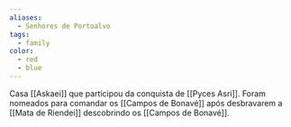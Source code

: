 ```yaml
---
aliases: 
  - Senhores de Portoalvo
tags: 
  - family
color: 
  - red
  - blue
---
```

Casa  [[Askaei]] que participou da conquista de [[Pyces Asri]]. Foram nomeados para comandar os [[Campos de Bonavé]] após desbravarem a [[Mata de Riendei]] descobrindo os [[Campos de Bonavé]].